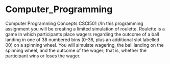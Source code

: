 # Computer_Programming
Computer Programming Concepts CSCI501
//In this programming assignment you will be creating a limited simulation of roulette. Roulette is a game in which 
participants place wagers regarding the outcome of a ball landing in one of 38 numbered bins (0-36, plus an 
additional slot labelled 00) on a spinning wheel. You will simulate wagering, the ball landing on the spinning 
wheel, and the outcome of the wager; that is, whether the participant wins or loses the wager.
